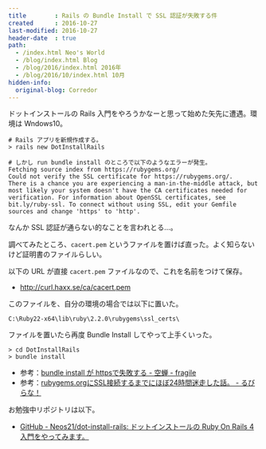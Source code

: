 ```yaml
---
title        : Rails の Bundle Install で SSL 認証が失敗する件
created      : 2016-10-27
last-modified: 2016-10-27
header-date  : true
path:
  - /index.html Neo's World
  - /blog/index.html Blog
  - /blog/2016/index.html 2016年
  - /blog/2016/10/index.html 10月
hidden-info:
  original-blog: Corredor
---
```


ドットインストールの Rails 入門をやろうかなーと思って始めた矢先に遭遇。環境は Wndows10。

```batch
# Rails アプリを新規作成する。
> rails new DotInstallRails

# しかし run bundle install のところで以下のようなエラーが発生。
Fetching source index from https://rubygems.org/
Could not verify the SSL certificate for https://rubygems.org/.
There is a chance you are experiencing a man-in-the-middle attack, but most likely your system doesn't have the CA certificates needed for verification. For information about OpenSSL certificates, see bit.ly/ruby-ssl. To connect without using SSL, edit your Gemfile
sources and change 'https' to 'http'.
```

なんか SSL 認証が通らない的なことを言われとる…。

調べてみたところ、`cacert.pem` というファイルを置けば直った。よく知らないけど証明書のファイルらしい。

以下の URL が直接 `cacert.pem` ファイルなので、これを名前をつけて保存。

- <http://curl.haxx.se/ca/cacert.pem>

このファイルを、自分の環境の場合では以下に置いた。

```batch
C:\Ruby22-x64\lib\ruby\2.2.0\rubygems\ssl_certs\
```

ファイルを置いたら再度 Bundle Install してやって上手くいった。

```batch
> cd DotInstallRails
> bundle install
```

- 参考：[bundle install が httpsで失敗する - 空蝉 - fragile](http://fragile.g.hatena.ne.jp/asane/20130806/p1)
- 参考：[rubygems.orgにSSL接続するまでにほぼ24時間迷走した話。 - るびらな！](http://rubylearner.hatenablog.jp/entry/2014/12/07/220406)

お勉強中リポジトリは以下。

- [GitHub - Neos21/dot-install-rails: ドットインストールの Ruby On Rails 4 入門をやってみます。](https://github.com/Neos21/practice-dot-install-rails)
